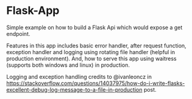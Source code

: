 # Flask-App

Simple example on how to build a Flask Api which would expose a get endpoint.

Features in this app includes basic error handler, after request function, exception handler and logging using rotating file handler (helpful in production environment). And, how to serve this app using waitress (supports both windows and linux) in production. 

Logging and exception handling credits to @ivanleoncz in https://stackoverflow.com/questions/14037975/how-do-i-write-flasks-excellent-debug-log-message-to-a-file-in-production post.
